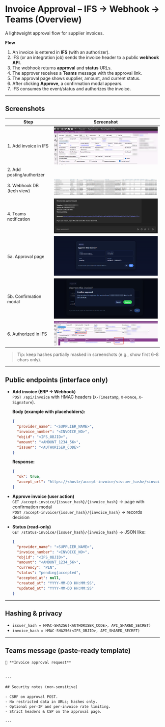 # Invoice Approval – IFS → Webhook → Teams (Overview)

A lightweight approval flow for supplier invoices.

**Flow**
1. An invoice is entered in **IFS** (with an authorizer).
2. IFS (or an integration job) sends the invoice header to a public **webhook API**.
3. The webhook returns **approval** and **status** URLs.
4. The approver receives a **Teams** message with the approval link.
5. The approval page shows supplier, amount, and current status.
6. After clicking **Approve**, a confirmation modal appears.
7. IFS consumes the event/status and authorizes the invoice.

---

## Screenshots

| Step | Screenshot |
|------|------------|
| 1. Add invoice in IFS | ![Add invoice (redacted)](1_Add_invoice.png) |
| 2. Add posting/authorizer | |
| 3. Webhook DB (tech view) | ![API table (redacted)](3_tech_api_table.png) |
| 4. Teams notification | ![Teams notification (redacted)](4_teams_notification.png) |
| 5a. Approval page | ![Approve page (redacted)](4_accept_invoice.png) |
| 5b. Confirmation modal | ![Confirm modal (redacted)](4_accept_invoice_confirm.png) |
| 6. Authorized in IFS | ![Authorized (redacted)](5_invoice_accepted.png) |

> Tip: keep hashes partially masked in screenshots (e.g., show first 6–8 chars only).

---

## Public endpoints (interface only)

- **Add invoice (ERP → Webhook)**  
  `POST /api/invoice` with HMAC headers (`X-Timestamp`, `X-Nonce`, `X-Signature`).

  **Body (example with placeholders):**
  ```json
  {
    "provider_name": "<SUPPLIER_NAME>",
    "invoice_number": "<INVOICE_NO>",
    "objid": "<IFS_OBJID>",
    "amount": "<AMOUNT_1234_56>",
    "issuer": "<AUTHORISER_CODE>"
  }
  ```
  **Response:**
  ```json
  {
    "ok": true,
    "accept_url": "https://<host>/accept-invoice/<issuer_hash>/<invoice_hash>"
  }
  ```

- **Approve invoice (user action)**  
  `GET /accept-invoice/{issuer_hash}/{invoice_hash}` → page with confirmation modal  
  `POST /accept-invoice/{issuer_hash}/{invoice_hash}` → records decision

- **Status (read-only)**  
  `GET /status-invoice/{issuer_hash}/{invoice_hash}` → JSON like:
  ```json
  {
    "provider_name": "<SUPPLIER_NAME>",
    "invoice_number": "<INVOICE_NO>",
    "objid": "<IFS_OBJID>",
    "amount": "<AMOUNT_1234_56>",
    "currency": "PLN",
    "status": "pending|accepted",
    "accepted_at": null,
    "created_at": "YYYY-MM-DD HH:MM:SS",
    "updated_at": "YYYY-MM-DD HH:MM:SS"
  }
  ```

---

## Hashing & privacy

- `issuer_hash = HMAC-SHA256(<AUTHORISER_CODE>, API_SHARED_SECRET)`  
- `invoice_hash = HMAC-SHA256(<IFS_OBJID>, API_SHARED_SECRET)`  

---

## Teams message (paste-ready template)

```
🧾 **Invoice approval request**


---

## Security notes (non-sensitive)

- CSRF on approval POST.
- No restricted data in URLs; hashes only.
- Optional per-IP and per-invoice rate limiting.
- Strict headers & CSP on the approval page.

---
